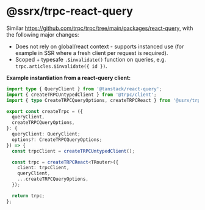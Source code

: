 # @ssrx/trpc-react-query

Similar https://github.com/trpc/trpc/tree/main/packages/react-query, with the following major changes:

- Does not rely on global/react context - supports instanced use (for example in SSR where a fresh client per request is
  required).
- Scoped + typesafe `.$invalidate()` function on queries, e.g. `trpc.articles.$invalidate({ id })`.

**Example instantiation from a react-query client:**

```ts
import type { QueryClient } from '@tanstack/react-query';
import { createTRPCUntypedClient } from '@trpc/client';
import { type CreateTRPCQueryOptions, createTRPCReact } from '@ssrx/trpc-react-query';

export const createTrpc = ({
  queryClient,
  createTRPCQueryOptions,
}: {
  queryClient: QueryClient;
  options?: CreateTRPCQueryOptions;
}) => {
  const trpcClient = createTRPCUntypedClient();

  const trpc = createTRPCReact<TRouter>({
    client: trpcClient,
    queryClient,
    ...createTRPCQueryOptions,
  });

  return trpc;
};
```
